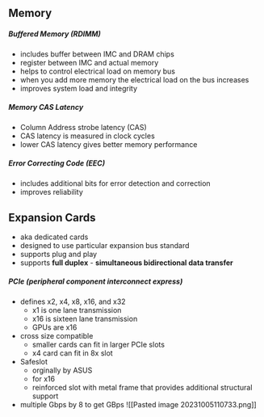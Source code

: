 
## Memory
##### Buffered Memory (RDIMM)
- includes buffer between IMC and DRAM chips
- register between IMC and actual memory
- helps to control electrical load on memory bus
- when you add more memory the electrical load on the bus increases
- improves system load and integrity

##### Memory CAS Latency
- Column Address strobe latency (CAS)
- CAS latency is measured in clock cycles
- lower CAS latency gives better memory performance

##### Error Correcting Code (EEC)
- includes additional bits for error detection and correction
- improves reliability

## Expansion Cards
- aka dedicated cards
- designed to use particular expansion bus standard
- supports plug and play
- supports **full duplex** - **simultaneous bidirectional data transfer**

##### PCIe (peripheral component interconnect express)
- defines x2, x4, x8, x16, and x32
	- x1 is one lane transmission
	- x16 is sixteen lane transmission
	- GPUs are x16
- cross size compatible
	- smaller cards can fit in larger PCIe slots
	- x4 card can fit in 8x slot
- Safeslot
	- orginally by ASUS
	- for x16
	- reinforced slot with metal frame that provides additional structural support
- multiple Gbps by 8 to get GBps
![[Pasted image 20231005110733.png]]